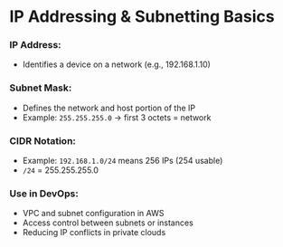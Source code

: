 #  IP Addressing & Subnetting Basics

###  IP Address:
- Identifies a device on a network (e.g., 192.168.1.10)

###  Subnet Mask:
- Defines the network and host portion of the IP
- Example: `255.255.255.0` → first 3 octets = network

###  CIDR Notation:
- Example: `192.168.1.0/24` means 256 IPs (254 usable)
- `/24` = 255.255.255.0

###  Use in DevOps:
- VPC and subnet configuration in AWS
- Access control between subnets or instances
- Reducing IP conflicts in private clouds

